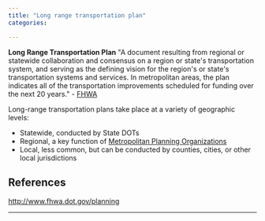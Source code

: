 ```yaml
---
title: "Long range transportation plan"
categories:

---
```


**Long Range Transportation Plan**
"A document resulting from regional or statewide collaboration and consensus on a region or state's transportation system, and serving as the defining vision for the region's or state's transportation systems and services. In metropolitan areas, the plan indicates all of the transportation improvements scheduled for funding over the next 20 years." - [FHWA](https://www.fhwa.dot.gov/planning/glossary/glossary_listing.cfm?TitleStart=L)

Long-range transportation plans take place at a variety of geographic levels:

-   Statewide, conducted by State DOTs
-   Regional, a key function of [Metropolitan Planning Organizations](Metropolitan_Planning_Organization)
-   Local, less common, but can be conducted by counties, cities, or other local jurisdictions

## References

<http://www.fhwa.dot.gov/planning>

------------------------------------------------------------------------

